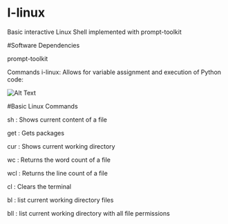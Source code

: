 # I-linux
Basic interactive Linux Shell implemented with prompt-toolkit

#Software Dependencies

 prompt-toolkit

Commands i-linux:
Allows for variable assignment and execution of Python code:

![Alt Text](https://user-images.githubusercontent.com/10147276/30039536-53f50f62-91ca-11e7-8ffd-bb0d130d421b.gif)


#Basic Linux Commands

sh  : Shows current content of a file

get : Gets packages

cur : Shows current working directory

wc  : Returns the word count of a file

wcl : Returns the line count of a file

cl  : Clears the terminal 

bl  : list current working directory files

bll : list current working directory with all file permissions

